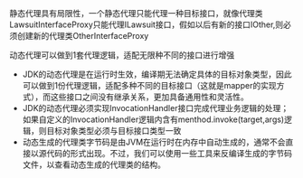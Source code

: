 
静态代理具有局限性，一个静态代理只能代理一种目标接口，就像代理类LawsuitInterfaceProxy只能代理ILawsuit接口，假如以后有新的接口IOther,则必须创建新的代理类OtherInterfaceProxy

动态代理可以做到1套代理逻辑，适配无限种不同的接口进行增强
- JDK的动态代理是在运行时生效，编译期无法确定具体的目标对象类型，因此可以做到1份代理逻辑，适配多种不同的目标接口（这就是mapper的实现方式），而这些接口之间没有继承关系，更加具备通用性和灵活性。
- JDK的动态代理必须实现InvocationHandler接口完成代理业务逻辑的处理；如果自定义的InvocationHandler逻辑内含有menthod.invoke(target,args)逻辑，则目标对象类型必须与目标接口类型一致
- 动态生成的代理类字节码是由JVM在运行时在内存中自动生成的，通常不会直接以源代码的形式出现。不过，我们可以使用一些工具来反编译生成的字节码文件，以查看动态生成的代理类的结构。